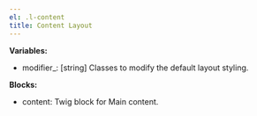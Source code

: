```yaml
---
el: .l-content
title: Content Layout
---
```


__Variables:__
* modifier_: [string] Classes to modify the default layout styling.

__Blocks:__
* content: Twig block for Main content.